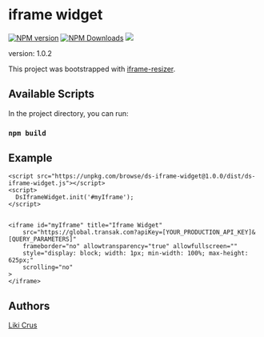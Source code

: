 # iframe widget

[![NPM version](https://badge.fury.io/js/ds-iframe-widget.svg)](http://badge.fury.io/js/iframe-resizer)
[![NPM Downloads](https://img.shields.io/npm/dm/ds-iframe-widget.svg)](https://npm-stat.com/charts.html?package=ds-iframe-widget&from=2022-03-25)
[![](https://data.jsdelivr.com/v1/package/npm/ds-iframe-widget/badge?style=rounded)](https://www.jsdelivr.com/package/npm/ds-iframe-widget)

version: 1.0.2

This project was bootstrapped with [iframe-resizer](https://github.com/davidjbradshaw/iframe-resizer).

## Available Scripts

In the project directory, you can run:

### `npm build`


## Example
    <script src="https://unpkg.com/browse/ds-iframe-widget@1.0.0/dist/ds-iframe-widget.js"></script>
    <script>
      DsIframeWidget.init('#myIframe');
    </script>

    
    <iframe id="myIframe" title="Iframe Widget"
        src="https://global.transak.com?apiKey=[YOUR_PRODUCTION_API_KEY]&[QUERY_PARAMETERS]"
        frameborder="no" allowtransparency="true" allowfullscreen=""
        style="display: block; width: 1px; min-width: 100%; max-height: 625px;"
        scrolling="no"
    >
    </iframe>

## Authors
[Liki Crus](https://github.com/swdreams)

